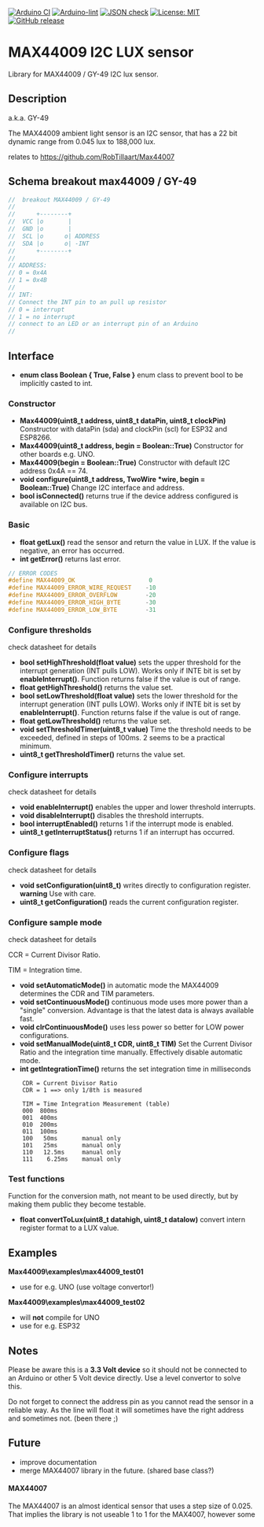 
[![Arduino CI](https://github.com/RobTillaart/MAX44009/workflows/Arduino%20CI/badge.svg)](https://github.com/marketplace/actions/arduino_ci)
[![Arduino-lint](https://github.com/RobTillaart/Max44009/actions/workflows/arduino-lint.yml/badge.svg)](https://github.com/RobTillaart/Max44009/actions/workflows/arduino-lint.yml)
[![JSON check](https://github.com/RobTillaart/Max44009/actions/workflows/jsoncheck.yml/badge.svg)](https://github.com/RobTillaart/Max44009/actions/workflows/jsoncheck.yml)
[![License: MIT](https://img.shields.io/badge/license-MIT-green.svg)](https://github.com/RobTillaart/MAX44009/blob/master/LICENSE)
[![GitHub release](https://img.shields.io/github/release/RobTillaart/MAX44009.svg?maxAge=3600)](https://github.com/RobTillaart/MAX44009/releases)


# MAX44009 I2C LUX sensor

Library for MAX44009 / GY-49 I2C lux sensor.


## Description

a.k.a. GY-49

The MAX44009 ambient light sensor is an I2C sensor, that has a 22 bit 
dynamic range from 0.045 lux to 188,000 lux.

relates to https://github.com/RobTillaart/Max44007 


## Schema breakout max44009 / GY-49


```cpp
//  breakout MAX44009 / GY-49
//
//      +--------+
//  VCC |o       |
//  GND |o       |
//  SCL |o      o| ADDRESS
//  SDA |o      o| -INT
//      +--------+
//
// ADDRESS:
// 0 = 0x4A
// 1 = 0x4B
//
// INT:
// Connect the INT pin to an pull up resistor
// 0 = interrupt
// 1 = no interrupt
// connect to an LED or an interrupt pin of an Arduino
//
```


## Interface

- **enum class Boolean { True, False }** enum class to prevent bool to be implicitly casted to int.


### Constructor 
  
- **Max44009(uint8_t address, uint8_t dataPin, uint8_t clockPin)** Constructor with dataPin (sda) and clockPin (scl) for ESP32 and ESP8266.
- **Max44009(uint8_t address, begin = Boolean::True)** Constructor for other boards e.g. UNO.
- **Max44009(begin = Boolean::True)** Constructor with default I2C address 0x4A == 74.
- **void configure(uint8_t address, TwoWire \*wire, begin = Boolean::True)** Change I2C interface and address.
- **bool isConnected()** returns true if the device address configured is available on I2C bus.


### Basic 

- **float getLux()** read the sensor and return the value in LUX. If the value is negative, an error has occurred. 
- **int getError()** returns last error.

```cpp
// ERROR CODES
#define MAX44009_OK                     0
#define MAX44009_ERROR_WIRE_REQUEST    -10
#define MAX44009_ERROR_OVERFLOW        -20
#define MAX44009_ERROR_HIGH_BYTE       -30
#define MAX44009_ERROR_LOW_BYTE        -31
```


### Configure thresholds

check datasheet for details

- **bool setHighThreshold(float value)** sets the upper threshold for the interrupt 
generation (INT pulls LOW). Works only if INTE bit is set by **enableInterrupt()**. 
Function returns false if the value is out of range.
- **float getHighThreshold()** returns the value set.
- **bool setLowThreshold(float value)** sets the lower threshold for the interrupt 
generation (INT pulls LOW). Works only if INTE bit is set by **enableInterrupt()**. 
Function returns false if the value is out of range.
- **float getLowThreshold()** returns the value set.
- **void setThresholdTimer(uint8_t value)** Time the threshold needs to be exceeded, 
defined in steps of 100ms. 2 seems to be a practical minimum.
- **uint8_t getThresholdTimer()** returns the value set.


### Configure interrupts

check datasheet for details

- **void enableInterrupt()** enables the upper and lower threshold interrupts.
- **void disableInterrupt()** disables the threshold interrupts.
- **bool interruptEnabled()** returns 1 if the interrupt mode is enabled.
- **uint8_t getInterruptStatus()** returns 1 if an interrupt has occurred.


### Configure flags

check datasheet for details

- **void setConfiguration(uint8_t)** writes directly to configuration register. 
**warning** Use with care.
- **uint8_t getConfiguration()** reads the current configuration register.


### Configure sample mode

check datasheet for details

CCR = Current Divisor Ratio.

TIM = Integration time.

- **void setAutomaticMode()** in automatic mode the MAX44009 determines the CDR and TIM 
parameters.
- **void setContinuousMode()** continuous mode uses more power than a "single" conversion. 
Advantage is that the latest data is always available fast.
- **void clrContinuousMode()** uses less power so better for LOW power configurations. 
- **void setManualMode(uint8_t CDR, uint8_t TIM)** Set the Current Divisor Ratio and the 
integration time manually. Effectively disable automatic mode.
- **int getIntegrationTime()** returns the set integration time in milliseconds

```
    CDR = Current Divisor Ratio
    CDR = 1 ==> only 1/8th is measured

    TIM = Time Integration Measurement (table)
    000  800ms
    001  400ms
    010  200ms
    011  100ms
    100   50ms       manual only
    101   25ms       manual only
    110   12.5ms     manual only
    111    6.25ms    manual only
```


### Test functions

Function for the conversion math, not meant to be used directly, 
but by making them public they become testable.

- **float convertToLux(uint8_t datahigh, uint8_t datalow)** convert intern register 
format to a LUX value. 


## Examples

**Max44009\examples\max44009_test01**
- use for e.g. UNO (use voltage convertor!)

**Max44009\examples\max44009_test02**
- will **not** compile for UNO
- use for e.g. ESP32


## Notes

Please be aware this is a **3.3 Volt device** so it should not be connected
to an Arduino or other 5 Volt device directly. Use a level convertor to 
solve this.

Do not forget to connect the address pin as you cannot read the sensor
in a reliable way. As the line will float it will sometimes have the
right address and sometimes not. (been there ;)


## Future

- improve documentation
- merge MAX44007 library in the future. (shared base class?)


#### MAX44007

The MAX44007 is an almost identical sensor that uses a step size of 0.025.
That implies the library is not useable 1 to 1 for the MAX4007, however some 
